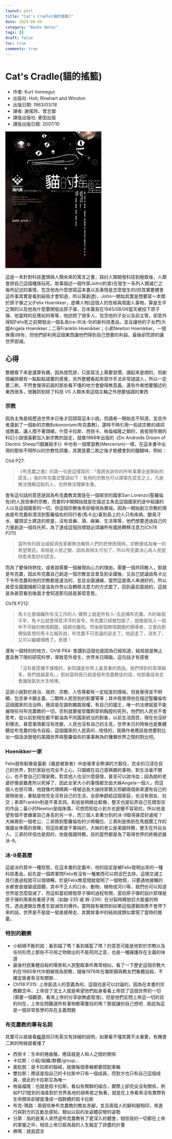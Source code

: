 ```yaml
---
layout: post
title: "Cat's Cradle(貓的搖籃)"
date: 2025-08-04
category: "Books Notes"
tags: []
draft: false
toc: true
comments: true
---
```


# Cat's Cradle(貓的搖籃)
* 作者: Kurt Vonnegut
* 出版社: Holt, Rinehart and Winston
* 出版日期: 1963/03/18
* 譯者: 謝瑤玲、曾志傑
* 譯版出版社: 麥田出版
* 譯版出版日期: 2007/10

<img src="/assets/posts/貓的搖籃.png" alt="" width="300">

這是一本針對科技盡頭與人類未來的寓言之書，探討人類開發科技到極致後，人類會把自己這個種族玩死。故事描述一個作家John(約拿)在發生一系列人類滅亡之後所記述的事情，包含他為什麼想寫這本書以及事情是怎麼發生的(但其實要體會這件事其實是看到結局才會知道，所以算劇透)，John一開始其實是想要寫一本關於原子彈之父(Felix Hoenikker，虛構人物)這個人的性格與周圍人事物，算是生平之類的以及他為什麼要開發出原子彈，日本廣島在1945/08/06當天被投下原子彈，他當時的反應如何等等，他訪問了很多人，包含他的子女以及前主管，卻意外得知Felix死之前開發出一個名為Ice-9(冰-9)的新科技產品，並且讓他的子女們(大姐Angela Hoenikker；二哥Franklin Hoenikker；小弟Newton Hoenikker，一個侏儒)持有，但他們卻利用這個東西讓他們得到自己想要的利益，最後卻荒謬的讓世界毀滅。
<!-- more -->

## 心得
整體看下來是還算有趣，因為很荒謬，只是寫法上需要習慣，讀起來是順的，但劇情編排頗有一點點點諾蘭的感覺，另外整體看起來寫作手法非常謎語人，所以一定要二刷，不然會覺得前面的那些看不懂的地方會變得無意義，還有作者想要闡述的東西很多，很難抓到除了科技 VS 人類未來這個主軸之外想要強調的東西

### 宗教
因為主角是經歷過世界末日後才回頭寫這本小說，但讀者一開始並不知道，並且作者還創了一個新的宗教Bokononism(布克農教)，還時不時引用一些該宗教的禱詞或教義，讓人摸不著頭緒，什麼卡拉斯、西努卡、格倫福隆之類的，我發現早期的科幻小說很喜歡加入新宗教的設定，就像1968年出版的《Do Androids Dream of Electric Sheep?(銀翼殺手)》中也有一個摩瑟教(Mercerism)一樣，在這本書中出現的那些不明所以的宗教性詞彙，其實是要二刷之後才能體會到的醍醐味，例如：

Ch4 P27:
> 《布克農之書》的第一句是這樣寫的：「我將告訴你的所有事實全是無恥的謊言。」我的布克農式警語如下：有用的宗教也可以建築在謊言之上，凡是無法理解這點的人，也將無法理解本書。

會有這句話的意思是因為布克農教其實是在一個架空的國家San Lorenzo(聖羅倫佐)的人民信奉的宗教，而書的中期開始就是在描述主角去這個國家的途中結識的人以及這個國家的一切，但這個宗教後來卻被視為異端，因為一開始創立宗教的理由是布克農和漂流到聖羅倫佐的同行者(馬卡比)看到島上的人只有疾病、酸臭汙水、罐頭泥土建造的房屋，沒有音樂、酒、娛樂、生活等等，他們想要透過自己的力量創造一個烏托邦，為了達成這個目標就必須讓所有國民轉移注意力(Ch78 P211)

> 當所有的政治或經濟改革都無法解除人們的悲慘困境時，宗教便成為唯一的希望寄託。真相是人民之敵，因為真相太可怕了，所以布克農決心為人民提供愈來愈好的謊言。

而為了要保持熱忱，或者說需要一個展現向心力的理由，需要一個共同敵人，那就是布克農，因此布克農自己創造一個宗教並且普及到全國後，又自己提議由馬卡比下令布克農和他的宗教都是違法的，並且全國通緝，當然這是兩人串通好的，所以甚麼全國圍捕都只是淪為作秀以及轉移注意力的方式罷了，回到最前面說的，這就是為甚麼看到後面才會知道那句話是甚麼意思。

Ch78 P212: 
> 馬卡比會組織所有沒工作的人-實際上就是所有人-去追捕布克農。大約每個半年，馬卡比就會得意洋洋的宣布，布克農已經被包圍了，就像是陷入一個牢不可破的無情鋼圈，插翅也難飛。然後那個無情鋼圈的領導者，又會向那懊惱氣憤的馬卡比報告說，布克農不可思議的逃走了。他逃走了，消失了，又可以繼續傳教了。奇蹟！

還有一個特別的地方，Ch18 P64: 會講到這個也是因為已經知道，結局就是無止盡且無下限的研究科學，導致意外發生，世界末日降臨，這句話才有感覺
> 「沒有甚麼慷不慷慨的，新知識是世界上最貴重的商品。我們得到的真理越多，我們就越富有。」假如當時我已經是個布克農教徒的話，他那番話肯定會讓我氣到大生咆哮。

這部小說對於政治、政府、宗教、人性等都有一定程度的隱喻，但我覺得並不明顯，包含麥卡錫主義、二戰時人民受到的影響等等；其中我覺得他在描述聖羅倫佐這個國家的法治時，應該是在諷刺獨裁政權，有自己的國王，唯一的法律就是不能展現任何布克農教的一切，否則就要接受鐵鉤穿刺胸膛的死刑，他們的人民也不會思考，從以前到現在都不斷淪為不同國家統治的對象，以前生活困苦，現在也沒好到哪去，甚麼事情都沒有改變，人民也沒有自己的主見，世界末日的時候也是集體聽從布克農的指令自殺，這個國家的人民真的...怪怪的，我猜作者應該是想要對比出一個汲汲營營的美國世界與聖羅倫佐的事事無為的慵懶世界之間的對比吧。 

### Hoenikker一家
Felix就有點像是臺劇《誰是被害者》中由張孝全飾演的方毅任，完全的沉浸在自己的世界，對於家庭也完全不上心，只圍繞在自己感興趣的事物，對生活毫不關心，也不會自己打理家務，對其他人也沒什麼感情，甚至可以說冷血；因為她的老婆好像是難產所以死掉了，因此全家大小的事情都交由大姊Angela一個人，而這個人也很可憐，他就像代理媽媽一樣被迫長大操持家務又照顧兩個弟弟還有自己的廢物爸爸，重點是他完全沒有自己的生活，全部奉獻給這個家庭，也沒有朋友、社交；弟弟Franklin則是不善言詞，和爸爸稍微比較像，整天也是玩弄自己在模型店的作品；最小的Newton是個侏儒，可想而知從小到大也是蠻不容易的，所以他渴望有個不會嫌棄自己身高的另一半，而三個人拿著分到的冰-9取得甚麼好處呢？大姊換到一個老公、二弟換到聖羅倫佐的少將職位、三弟則是換到在馬戲團工作的俄國女侏儒的青睞，但這些都是不單純的，大姊的老公是美國特務，整天在外玩女人、三弟的伴侶也是假的，他是俄國特務，目的當然都是為了取得世界的終極武器冰-9。

### 冰-9是甚麼
這是冰的其中一種型態，在這本書的定義中，他的設定是被Felix發明出來的一種科技產品，起先是一個將軍問Felix有沒有一種東西可以把泥巴去除，這樣交通工具行進過程就可以很順暢，於是Felix無意間就發明了一個物質，只要遇他接觸的水都會直接變成固體，其中不乏人的口水、動物、植物或河川等，我們也可以知道世界是怎麼毀滅了，而這和當初開發原子彈的過程有關，當初原子彈的設計原理是原子彈利用某些重原子核（如鈾-235 或 鈽-239）在分裂時釋放巨大能量的特性，透過連鎖反應產生毀滅性的爆炸。當時就有被問到如果這個連鎖效應不會停下來的話，世界是不是就一發直接帶走，其實故事中的結局就類似實現了當時的擔憂。

### 特別的觀察
* 小紐頓不斷的說：看到貓了嗎？看到搖籃了嗎？的意思可能是他對於宗教以及任何形而上那些不可視之物做出的不能苟同之意，也是一種擁護存在主義的味道
* 最後村民集體自殺的場景和人民聖殿事件異常相似，看了一下歷史這個宗教大約在1960年代中期被視為邪教，隨後1978年在瓊斯鎮與教友們集體自殺，不確定兩者有沒有關聯...
* Ch118 P315: 上帝創造人的意義為何，這個也是可以討論的，因為在本書的宗教觀念中，上帝捏了泥土人就是希望他們起身看看上帝捏了這個世界的一切(需要一個觀眾，看來上帝的分享欲無處發洩)，但是他們反問上帝這一切的目的何在，上帝反問難道所有事物都需要目的嗎？那就讓你自己想吧...我認為這是一個非常哲學的存在主義問題  

### 布克農教的專有名詞
其實可以直接看[維基](https://en.wikipedia.org/wiki/Cat%27s_Cradle)但只有英文有詳細的說明，如果看不懂其實不太重要，有機會二刷的時候就看懂了
* 西努卡：生命的捲曲鬚，應該就是人和人之間的關係
* 卡拉斯：小組/組織/群體/group...
* 黃枇脫：是卡拉斯的樞紐，就像每個車輪都要搭配車軸
* 雙拉斯：應該是指自己的卡拉斯中只有一個成員，而對方也只有自己這個成員，彼此的卡拉斯互為唯一
* 格倫福隆：也就是假卡拉斯，看似有關聯的組合，實際上卻完全沒有關係，例如P121提到的海柔對於世界各地的胡希佬之執著，就是在上帝看來沒有實際有生命關係卻硬是湊成一個群體的假卡拉斯
* 布克-瑪路：兩個信奉布克農教的教友赤腳，並且兩個人的腳和腳相印，來進行與對方的互動及感知，類似以前的坐姿體前彎的姿勢
* 分第：指的是某人突然退布克農教有了更深入的體會，相信我的一切都在上帝的掌握之中，相信上帝已經為我的人生擬定了詳盡的計畫
* 佛瑪：就是謊言
